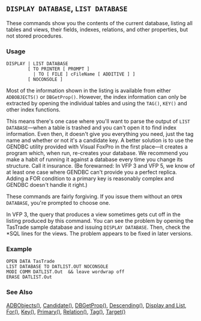 ## `DISPLAY DATABASE`, `LIST DATABASE`

These commands show you the contents of the current database, listing all tables and views, their fields, indexes, relations, and other properties, but not stored procedures.

### Usage

```foxpro
DISPLAY | LIST DATABASE
        [ TO PRINTER [ PROMPT ]
          | TO [ FILE ] cFileName [ ADDITIVE ] ]
        [ NOCONSOLE ]
```

Most of the information shown in the listing is available from either `ADBOBJECTS()` or `DBGetProp()`. However, the index information can only be extracted by opening the individual tables and using the `TAG()`, `KEY()` and other index functions.

This means there's one case where you'll want to parse the output of `LIST DATABASE`&mdash;when a table is trashed and you can't open it to find index information. Even then, it doesn't give you everything you need, just the tag name and whether or not it's a candidate key. A better solution is to use the GENDBC utility provided with Visual FoxPro in the first place&mdash;it creates a program which, when run, re-creates your database. We recommend you make a habit of running it against a database every time you change its structure. Call it insurance. (Be forewarned: In VFP 3 and VFP 5, we know of at least one case where GENDBC can't provide you a perfect replica. Adding a FOR condition to a primary key is reasonably complex and GENDBC doesn't handle it right.)

These commands are fairly forgiving. If you issue them without an `OPEN DATABASE`, you're prompted to choose one.

In VFP 3, the query that produces a view sometimes gets cut off in the listing produced by this command. You can see the problem by opening the TasTrade sample database and issuing `DISPLAY DATABASE`. Then, check the *SQL lines for the views. The problem appears to be fixed in later versions.

### Example

```foxpro
OPEN DATA TasTrade
LIST DATABASE TO DATLIST.OUT NOCONSOLE
MODI COMM DATLIST.Out  && leave wordwrap off
ERASE DATLIST.Out
```
### See Also

[ADBObjects()](s4g284.md), [Candidate()](s4g266.md), [DBGetProp()](s4g350.md), [Descending()](s4g266.md), [Display and List](s4g303.md), [For()](s4g266.md), [Key()](s4g266.md), [Primary()](s4g266.md), [Relation()](s4g425.md), [Tag()](s4g266.md), [Target()](s4g425.md)